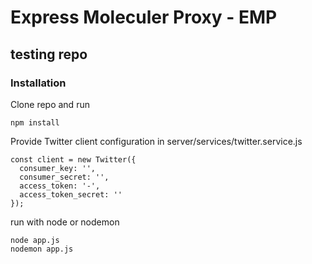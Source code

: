 # Express Moleculer Proxy - EMP
## testing repo

### Installation

Clone repo and run
```
npm install
```

Provide Twitter client configuration in server/services/twitter.service.js

```
const client = new Twitter({
  consumer_key: '',
  consumer_secret: '',
  access_token: '-',
  access_token_secret: ''
});
```
run with node or nodemon
```
node app.js
nodemon app.js
```